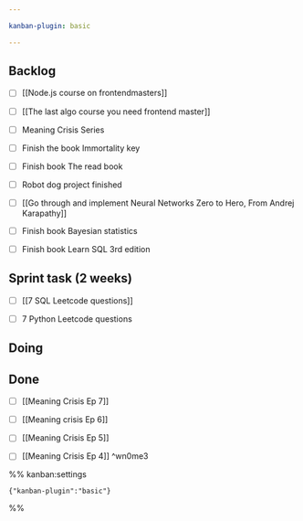```yaml
---

kanban-plugin: basic

---
```


## Backlog

- [ ] [[Node.js course on frontendmasters]]
- [ ] [[The last algo course you need frontend master]]
- [ ] Meaning Crisis Series
- [ ] Finish the book Immortality key
- [ ] Finish book The read book
- [ ] Robot dog project finished
- [ ] [[Go through and implement Neural Networks  Zero to Hero, From Andrej Karapathy]]
- [ ] Finish book Bayesian statistics
- [ ] Finish book Learn SQL 3rd edition


## Sprint task (2 weeks)

- [ ] [[7 SQL Leetcode questions]]
- [ ] 7 Python Leetcode questions


## Doing



## Done

- [ ] [[Meaning Crisis Ep 7]]
- [ ] [[Meaning crisis Ep 6]]
- [ ] [[Meaning Crisis Ep 5]]
- [ ] [[Meaning Crisis Ep 4]] ^wn0me3




%% kanban:settings
```
{"kanban-plugin":"basic"}
```
%%